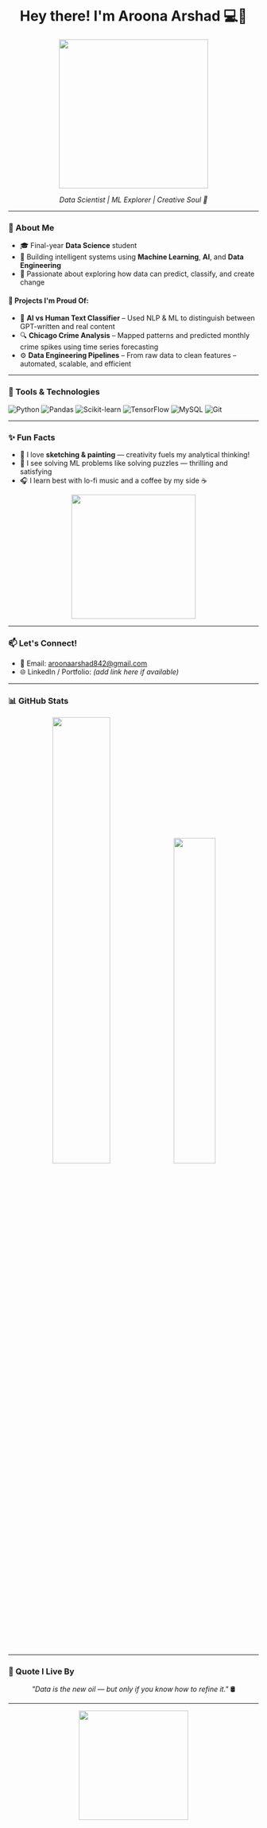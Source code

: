 <h1 align="center">Hey there! I'm Aroona Arshad 💻🧠</h1>

<p align="center">
  <img src="https://media.giphy.com/media/LmNwrBhejkK9EFP504/giphy.gif" width="300" />
</p>

<p align="center">
  <em>Data Scientist | ML Explorer | Creative Soul 🎨</em>
</p>

---

### 🚀 About Me

- 🎓 Final-year **Data Science** student  
- 🤖 Building intelligent systems using **Machine Learning**, **AI**, and **Data Engineering**
- 🧠 Passionate about exploring how data can predict, classify, and create change

#### 💼 Projects I'm Proud Of:
- 🧾 **AI vs Human Text Classifier** – Used NLP & ML to distinguish between GPT-written and real content  
- 🔍 **Chicago Crime Analysis** – Mapped patterns and predicted monthly crime spikes using time series forecasting  
- ⚙️ **Data Engineering Pipelines** – From raw data to clean features – automated, scalable, and efficient

---

### 🔧 Tools & Technologies

![Python](https://img.shields.io/badge/Python-3670A0?style=for-the-badge&logo=python&logoColor=fff)
![Pandas](https://img.shields.io/badge/Pandas-150458?style=for-the-badge&logo=pandas)
![Scikit-learn](https://img.shields.io/badge/Scikit--learn-F7931E?style=for-the-badge&logo=scikitlearn&logoColor=white)
![TensorFlow](https://img.shields.io/badge/TensorFlow-FF6F00?style=for-the-badge&logo=tensorflow&logoColor=white)
![MySQL](https://img.shields.io/badge/MySQL-00758F?style=for-the-badge&logo=mysql&logoColor=white)
![Git](https://img.shields.io/badge/Git-F05032?style=for-the-badge&logo=git&logoColor=white)

---

### ✨ Fun Facts

- 🎨 I love **sketching & painting** — creativity fuels my analytical thinking!
- 🧩 I see solving ML problems like solving puzzles — thrilling and satisfying
- 🎧 I learn best with lo-fi music and a coffee by my side ☕

<p align="center">
  <img src="https://media.giphy.com/media/qgQUggAC3Pfv687qPC/giphy.gif" width="250"/>
</p>

---

### 📫 Let's Connect!

- 📧 Email: [aroonaarshad842@gmail.com](mailto:aroonaarshad842@gmail.com)
- 🌐 LinkedIn / Portfolio: _(add link here if available)_

---

### 📊 GitHub Stats

<p align="center">
  <img src="https://github-readme-stats.vercel.app/api?username=Aroona892&show_icons=true&theme=tokyonight&hide=prs" width="48%"/>
  <img src="https://github-readme-stats.vercel.app/api/top-langs/?username=Aroona892&layout=compact&theme=tokyonight" width="41%"/>
</p>

---

### 🧠 Quote I Live By

<p align="center">
  <i>"Data is the new oil — but only if you know how to refine it."</i> 🛢️
</p>

---

<p align="center">
  <img src="https://media.giphy.com/media/v1.Y2lkPTc5MGI3NjExbmh6YW52aDdjYTF0c2p4bGNiMm5yNmhjYTZxNnZ2bDRsb3pqNmR5OCZlcD12MV9naWZzX3NlYXJjaCZjdD1n/Dh5q0n5pX8B33jazzW/giphy.gif" width="220" />
</p>
